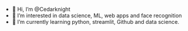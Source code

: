 - 👋 Hi, I’m @Cedarknight
- 👀 I’m interested in data science, ML, web apps and face recognition
- 🌱 I’m currently learning python, streamlit, Github and data science.

<!---
Cedarknight/Cedarknight is a ✨ special ✨ repository because its `README.md` (this file) appears on your GitHub profile.
You can click the Preview link to take a look at your changes.
--->
